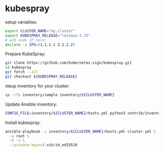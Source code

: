 # kubespray

setup variables:
```bash
export CLUSTER_NAME="my.cluster"
export KUBESPRAY_RELEASE="release-2.15"
# add node IP here:
declare -a IPS=(1.1.1.1 2.2.2.2)
```

Prepare KubeSpray:
```bash
git clone https://github.com/kubernetes-sigs/kubespray.git
cd kubespray
git fetch --all
git checkout ${KUBESPRAY_RELEASE}
```

steup inventory for your cluster:
```bash
cp -rfp inventory/sample inventory/${CLUSTER_NAME}
```

Update Ansible inventory:
```bash
CONFIG_FILE=inventory/${CLUSTER_NAME}/hosts.yml python3 contrib/inventory_builder/inventory.py ${IPS[@]}
```

Install kubespray:
```bash
ansible-playbook -i inventory/${CLUSTER_NAME}/hosts.yml cluster.yml \
  -u root \
  -b -v \
  --private-key=~/.ssh/id_ed25519
```
